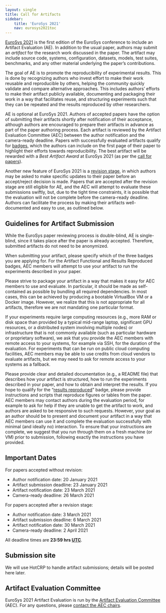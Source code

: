 ```yaml
---
layout: single
title: Call for Artifacts
sidebar:
    title: 'EuroSys 2021'
    nav: eurosys2021toc
---
```


[EuroSys 2021](https://2021.eurosys.org/) is the first edition of the EuroSys conference to include an Artifact Evaluation (AE).
In addition to the usual paper, authors may submit an *artifact* for the research work discussed in the paper.
The artifact may include source code, systems, configuration, datasets, models, test suites, benchmarks, and any other material underlying the paper’s contributions.

The goal of AE is to promote the reproducibility of experimental results.
This is done by recognizing authors who invest effort to make their work reusable and reproducible by others, helping the community quickly validate and compare alternative approaches.
This includes authors’ efforts to make their artifact publicly available, documenting and packaging their work in a way that facilitates reuse, and structuring experiments such that they can be repeated and the results reproduced by other researchers.

AE is optional at EuroSys 2021.
Authors of accepted papers have the option of submitting their artifacts shortly after notification of their acceptance, although authors are encouraged to prepare their artifacts in advance as part of the paper authoring process.
Each artifact is reviewed by the Artifact Evaluation Committee (AEC) between the author notification and the camera-ready deadline.
Papers with successfully evaluated artifacts qualify for [badges](badges.html), which the authors can include on the first page of their paper to highlight their efforts towards reproducibility.
The best artifact will be rewarded with a *Best Artifact Award* at EuroSys 2021 (as per the [call for papers](https://2021.eurosys.org/cfp.html#new-eurosys)).

Another new feature of EuroSys 2021 is a [revision stage](https://2021.eurosys.org/cfp.html#new-eurosys), in which authors may be asked to make specific updates to their paper before an accept/reject decision is made.
Papers that are accepted after the revision stage are still eligible for AE, and the AEC will attempt to evaluate these submissions swiftly, but, due to the tight time constraints, it is possible that the evaluation will not be complete before the camera-ready deadline.
Authors can facilitate the process by making their artifacts well-documented and easy to use, as outlined below.

Guidelines for Artifact Submission
----------------------------------

While the EuroSys paper reviewing process is double-blind, AE is single-blind, since it takes place after the paper is already accepted.
Therefore, submitted artifacts do not need to be anonymized.

When submitting your artifact, please specify which of the three badges you are applying for.
For the Artifact Functional and Results Reproduced badges, AEC members will attempt to use your artifact to run the experiments described in your paper.

Please strive to package your artifact in a way that makes it easy for AEC members to use and evaluate.
In particular, it should be made as self-contained as possible by bundling all required dependencies.
In most cases, this can be achieved by producing a bootable VirtualBox VM or a Docker image.
However, we realize that this is not appropriate for all artifacts, therefore we are not mandating one particular format.

If your experiments require large computing resources (e.g., more RAM or disk space than provided by a typical mid-range laptop, significant GPU resources, or a distributed system involving multiple nodes) or infrastructure that is not commonly available (such as particular hardware or proprietary software), we ask that you provide the AEC members with remote access to your systems, for example via SSH, for the duration of the evaluation.
For experiments that can be run on public cloud computing facilities, AEC members may be able to use credits from cloud vendors to evaluate artifacts, but we may need to ask for remote access to your systems as a fallback.

Please provide clear and detailed documentation (e.g., a README file) that describes how your artifact is structured, how to run the experiments described in your paper, and how to obtain and interpret the results.
If you hope to qualify for the “[results reproduced](badges.html)” badge, please provide instructions and scripts that reproduce figures or tables from the paper.
AEC members may contact authors during the evaluation period, for example to ask for help if they are unable to get the artifact to work, and authors are asked to be responsive to such requests.
However, your goal as an author should be to present and document your artifact in a way that AEC members can use it and complete the evaluation successfully with minimal (and ideally no) interaction.
To ensure that your instructions are complete, we suggest that you run through them on a fresh machine (or VM) prior to submission, following exactly the instructions you have provided.

Important Dates
---------------

For papers accepted without revision:

* Author notification date: 20 January 2021
* Artifact submission deadline: 23 January 2021
* Artifact notification date: 23 March 2021
* Camera-ready deadline: 26 March 2021

For papers accepted after a revision stage:

* Author notification date: 3 March 2021
* Artifact submission deadline: 6 March 2021
* Artifact notification date: 30 March 2021
* Camera-ready deadline: 2 April 2021

All deadline times are **23:59 hrs [UTC](https://www.timeanddate.com/worldclock/timezone/utc)**.

Submission site
---------------

We will use HotCRP to handle artifact submissions; details will be posted here later.

Artifact Evaluation Committee
-----------------------------

EuroSys 2021 Artifact Evaluation is run by the [Artifact Evaluation Committee](committee.html) (AEC).
For any questions, please [contact the AEC chairs](mailto:aec-2021@eurosys.org).
